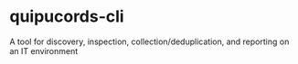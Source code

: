 # quipucords-cli
A tool for discovery, inspection, collection/deduplication, and reporting on an IT environment
